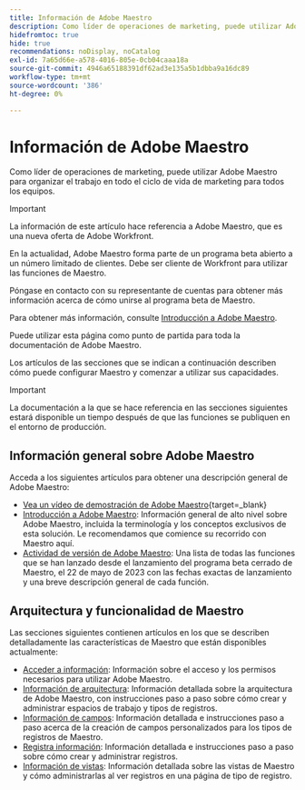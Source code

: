 ```yaml
---
title: Información de Adobe Maestro
description: Como líder de operaciones de marketing, puede utilizar Adobe Maestro para organizar el trabajo en todo el ciclo de vida de marketing para todos los equipos. Los artículos de esta sección describen cómo puede configurar Maestro y cómo puede empezar a utilizar sus capacidades como parte de las operaciones de administración de campañas.
hidefromtoc: true
hide: true
recommendations: noDisplay, noCatalog
exl-id: 7a65d66e-a578-4016-805e-0cb04caaa18a
source-git-commit: 4946a65188391df62ad3e135a5b1dbba9a16dc89
workflow-type: tm+mt
source-wordcount: '386'
ht-degree: 0%

---
```


# Información de Adobe Maestro

<!--
title: Adobe Maestro 
description: As a marketing operations leader, you can use Adobe Maestro to organize work across the marketing lifecycle for all your teams. The articles in this section describe how you can configure Maestro and how you can start using its capabilities as part of your campaign management operations. 
hidefromtoc: yes
author: Alina
feature: Work Management
role: User, Admin
hide: yes
-->

<!--udpate the metadata with real information when making this avilable in TOC and in the left nav-->

<!--remove the video at open beta or before-->

Como líder de operaciones de marketing, puede utilizar Adobe Maestro para organizar el trabajo en todo el ciclo de vida de marketing para todos los equipos.

>[!IMPORTANT]
>
>La información de este artículo hace referencia a Adobe Maestro, que es una nueva oferta de Adobe Workfront.
>
>En la actualidad, Adobe Maestro forma parte de un programa beta abierto a un número limitado de clientes. Debe ser cliente de Workfront para utilizar las funciones de Maestro.
>
>Póngase en contacto con su representante de cuentas para obtener más información acerca de cómo unirse al programa beta de Maestro.
>
>Para obtener más información, consulte [Introducción a Adobe Maestro](../maestro/maestro-overview.md).

Puede utilizar esta página como punto de partida para toda la documentación de Adobe Maestro.

Los artículos de las secciones que se indican a continuación describen cómo puede configurar Maestro y comenzar a utilizar sus capacidades.

>[!IMPORTANT]
>
>La documentación a la que se hace referencia en las secciones siguientes estará disponible un tiempo después de que las funciones se publiquen en el entorno de producción.

## Información general sobre Adobe Maestro

Acceda a los siguientes artículos para obtener una descripción general de Adobe Maestro:

<!--update the video when we have something better, especially after Open Beta - remove it-->

* [Vea un vídeo de demostración de Adobe Maestro](https://video.tv.adobe.com/v/3424253/){target=_blank}
* [Introducción a Adobe Maestro](maestro-overview.md): Información general de alto nivel sobre Adobe Maestro, incluida la terminología y los conceptos exclusivos de esta solución. Le recomendamos que comience su recorrido con Maestro aquí.
* [Actividad de versión de Adobe Maestro](../maestro/release-activity.md): Una lista de todas las funciones que se han lanzado desde el lanzamiento del programa beta cerrado de Maestro, el 22 de mayo de 2023 con las fechas exactas de lanzamiento y una breve descripción general de cada función.

## Arquitectura y funcionalidad de Maestro

Las secciones siguientes contienen artículos en los que se describen detalladamente las características de Maestro que están disponibles actualmente:

* [Acceder a información](../maestro/access/access-information.md): Información sobre el acceso y los permisos necesarios para utilizar Adobe Maestro.
* [Información de arquitectura](../maestro/architecture/architecture-information.md): Información detallada sobre la arquitectura de Adobe Maestro, con instrucciones paso a paso sobre cómo crear y administrar espacios de trabajo y tipos de registros.
* [Información de campos](../maestro/fields/fields-information.md): Información detallada e instrucciones paso a paso acerca de la creación de campos personalizados para los tipos de registros de Maestro.
* [Registra información](../maestro/records/records-information.md): Información detallada e instrucciones paso a paso sobre cómo crear y administrar registros.
* [Información de vistas](../maestro/views/views-information.md): Información detallada sobre las vistas de Maestro y cómo administrarlas al ver registros en una página de tipo de registro.
